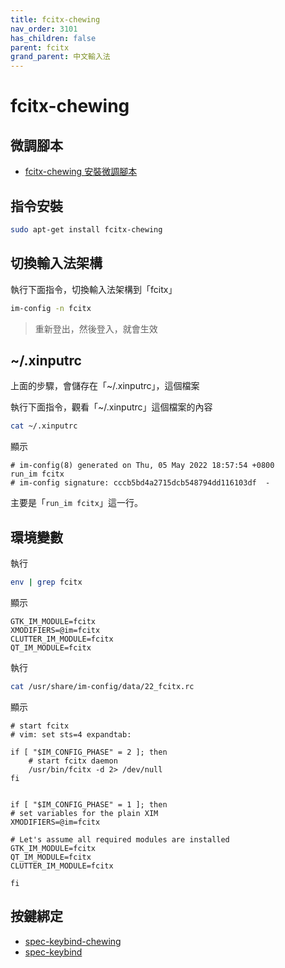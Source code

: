```yaml
---
title: fcitx-chewing
nav_order: 3101
has_children: false
parent: fcitx
grand_parent: 中文輸入法
---
```



# fcitx-chewing

## 微調腳本

* [fcitx-chewing 安裝微調腳本](https://github.com/samwhelp/note-about-ubuntu/tree/gh-pages/_demo/adjustment/env/im/fcitx-chewing)


## 指令安裝

``` sh
sudo apt-get install fcitx-chewing
```


## 切換輸入法架構

執行下面指令，切換輸入法架構到「fcitx」

``` sh
im-config -n fcitx
```

> 重新登出，然後登入，就會生效


## ~/.xinputrc

上面的步驟，會儲存在「~/.xinputrc」，這個檔案

執行下面指令，觀看「~/.xinputrc」這個檔案的內容

``` sh
cat ~/.xinputrc
```

顯示

```
# im-config(8) generated on Thu, 05 May 2022 18:57:54 +0800
run_im fcitx
# im-config signature: cccb5bd4a2715dcb548794dd116103df  -
```

主要是「`run_im fcitx`」這一行。


## 環境變數

執行

``` sh
env | grep fcitx
```

顯示

```
GTK_IM_MODULE=fcitx
XMODIFIERS=@im=fcitx
CLUTTER_IM_MODULE=fcitx
QT_IM_MODULE=fcitx
```

執行

``` sh
cat /usr/share/im-config/data/22_fcitx.rc
```

顯示

```
# start fcitx
# vim: set sts=4 expandtab:

if [ "$IM_CONFIG_PHASE" = 2 ]; then
    # start fcitx daemon
    /usr/bin/fcitx -d 2> /dev/null
fi


if [ "$IM_CONFIG_PHASE" = 1 ]; then
# set variables for the plain XIM
XMODIFIERS=@im=fcitx

# Let's assume all required modules are installed
GTK_IM_MODULE=fcitx
QT_IM_MODULE=fcitx
CLUTTER_IM_MODULE=fcitx

fi

```


## 按鍵綁定

* [spec-keybind-chewing](https://github.com/samwhelp/note-about-ubuntu/blob/gh-pages/_demo/adjustment/env/im/fcitx-chewing/spec-keybind-chewing.md)
* [spec-keybind](https://github.com/samwhelp/note-about-ubuntu/blob/gh-pages/_demo/adjustment/env/im/fcitx-chewing/spec-keybind.md)
